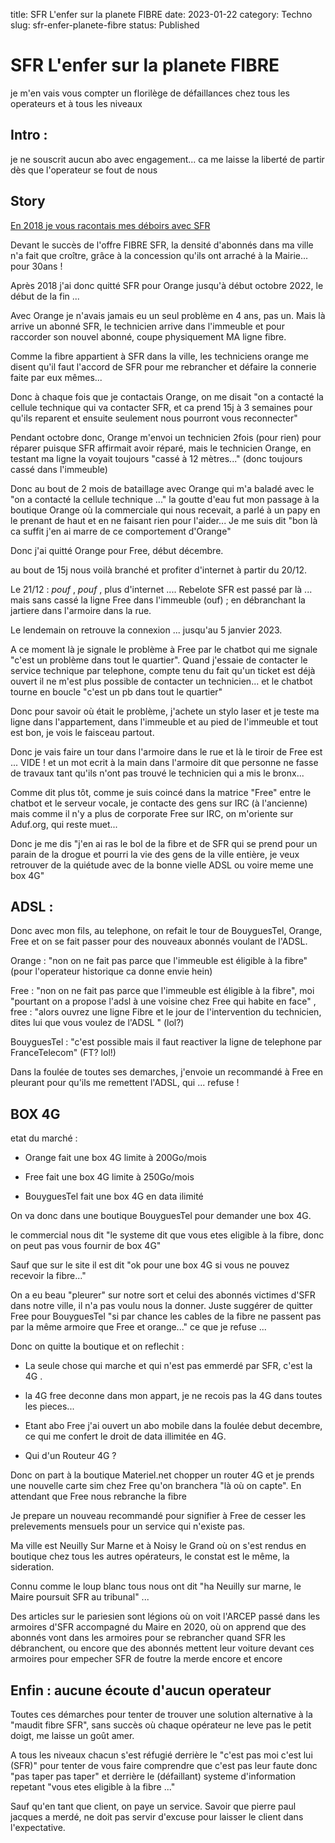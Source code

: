 title: SFR  L'enfer sur la planete FIBRE
date: 2023-01-22
category: Techno
slug: sfr-enfer-planete-fibre
status: Published



# SFR  L'enfer sur la planete FIBRE



je m'en vais vous compter un florilège de défaillances chez tous les operateurs et à tous les niveaux



## Intro :

je ne souscrit aucun abo avec engagement... ca me laisse la liberté de partir dès que l'operateur se fout de nous



## Story



[En 2018 je vous racontais mes déboirs avec SFR](https://foxmask.org/post/2018/03/20/sfr-8-mois-calvaire/)

Devant le succès de l'offre FIBRE SFR, la densité d'abonnés dans ma ville n'a fait que croître, grâce à la concession qu'ils ont arraché à la Mairie... pour 30ans !

Après 2018 j'ai donc quitté SFR pour Orange jusqu'à début octobre 2022, le début de la fin ...

Avec Orange je n'avais jamais eu un seul problème en 4 ans, pas un. Mais là arrive un abonné SFR, le technicien arrive dans l'immeuble et pour raccorder son nouvel abonné, coupe physiquement MA ligne fibre.



Comme la fibre appartient à SFR dans la ville, les techniciens orange me disent qu'il faut l'accord de SFR pour me rebrancher et défaire la connerie faite par eux mêmes...



Donc à chaque fois que je contactais Orange, on me disait "on a contacté la cellule technique qui va contacter SFR, et ca prend 15j à 3 semaines pour qu'ils reparent et ensuite seulement nous pourront vous reconnecter"

Pendant octobre donc, Orange m'envoi un technicien 2fois (pour rien) pour réparer puisque SFR affirmait avoir réparé, mais le technicien Orange, en testant ma ligne la voyait toujours "cassé à 12 mètres..." (donc toujours cassé dans l'immeuble)

Donc au bout de 2 mois de bataillage avec Orange qui m'a baladé avec le "on a contacté la cellule technique ..." la goutte d'eau fut mon passage à la boutique Orange où la commerciale qui nous recevait, a parlé à un papy en le prenant de haut et en ne faisant rien pour l'aider... Je me suis dit "bon là ca suffit j'en ai marre de ce comportement d'Orange"

Donc j'ai quitté Orange pour Free, début décembre.

au bout de 15j nous voilà branché et profiter d'internet à partir du 20/12.

Le 21/12 : *pouf* , *pouf* , plus d'internet .... Rebelote SFR est passé par là ... mais sans cassé la ligne Free dans l'immeuble (ouf) ; en débranchant la jartiere dans l'armoire dans la rue.

Le lendemain on retrouve la connexion ... jusqu'au 5 janvier 2023.

A ce moment là je signale le problème à Free par le chatbot qui me signale "c'est un problème dans tout le quartier".  Quand j'essaie de contacter le service technique par telephone, compte tenu du fait qu'un ticket est déjà ouvert il ne m'est plus possible de contacter un technicien... et le chatbot tourne en boucle "c'est un pb dans tout le quartier"

Donc pour savoir où était le problème, j'achete un stylo laser et je teste ma ligne dans l'appartement, dans l'immeuble et au pied de l'immeuble et tout est bon, je vois le faisceau partout.

Donc je vais faire un tour dans l'armoire dans le rue et là le tiroir de Free est ... VIDE ! et un mot ecrit à la main dans l'armoire dit que personne ne fasse de travaux tant qu'ils n'ont pas trouvé le technicien qui a mis le bronx... 

Comme dit plus tôt, comme je suis coincé dans la matrice "Free" entre le chatbot et le serveur vocale, je contacte des gens sur IRC (à l'ancienne) mais comme il n'y a plus de corporate Free sur IRC, on m'oriente sur Aduf.org, qui reste muet... 

Donc je me dis "j'en ai ras le bol de la fibre et de SFR qui se prend pour un parain de la drogue et pourri la vie des gens de la ville entière, je veux retrouver de la quiétude avec de la bonne vielle ADSL ou voire meme une box 4G" 

## ADSL :

Donc avec mon fils, au telephone, on refait le tour de BouyguesTel, Orange, Free et on se fait passer pour des nouveaux abonnés voulant de l'ADSL.

Orange : "non on ne fait pas parce que l'immeuble est éligible à la fibre" (pour l'operateur historique ca donne envie hein)

Free : "non on ne fait pas parce que l'immeuble est éligible à la fibre", moi "pourtant on a propose l'adsl à une voisine chez Free qui habite en face" , free :  "alors ouvrez une ligne Fibre et le jour de l'intervention du technicien, dites lui que vous voulez de l'ADSL " (lol?)

BouyguesTel : "c'est possible mais il faut reactiver la ligne de telephone par FranceTelecom" (FT? lol!)



Dans la foulée de toutes ses demarches, j'envoie un recommandé à Free en pleurant pour qu'ils me remettent l'ADSL, qui ... refuse !



## BOX 4G

etat du marché :

* Orange fait une box 4G limite à 200Go/mois

* Free fait une box 4G limite à 250Go/mois

* BouyguesTel fait une box 4G en data ilimité

On va donc dans une boutique BouyguesTel pour demander une box 4G.

le commercial nous dit "le systeme dit que vous etes eligible à la fibre, donc on peut pas vous fournir de box 4G"

Sauf que sur le site il est dit "ok pour une box 4G si vous ne pouvez recevoir la fibre..."

On a eu beau "pleurer" sur notre sort et celui des abonnés victimes d'SFR dans notre ville, il n'a pas voulu nous la donner. Juste suggérer de quitter Free pour BouyguesTel "si par chance les cables de la fibre ne passent pas par la même armoire que Free et orange..." ce que je refuse ...

Donc on quitte la boutique et on reflechit :

* La seule chose qui marche et qui n'est pas emmerdé par SFR, c'est la 4G .
* la 4G free deconne dans mon appart, je ne recois pas la 4G dans toutes les pieces...

* Etant abo Free j'ai ouvert un abo mobile dans la foulée debut decembre, ce qui me confert le droit de data illimitée en 4G. 
* Qui d'un Routeur 4G ?

Donc on part à la boutique Materiel.net chopper un router 4G et je prends une nouvelle carte sim chez Free qu'on branchera "là où on capte". En attendant que Free nous rebranche la fibre



Je prepare un nouveau recommandé pour signifier à Free de cesser les prelevements mensuels pour un service qui n'existe pas.



Ma ville est Neuilly Sur Marne et à Noisy le Grand où on s'est rendus en boutique chez tous les autres opérateurs, le constat est le même, la sideration. 

Connu comme le loup blanc tous nous ont dit "ha Neuilly sur marne, le Maire poursuit SFR au tribunal" ... 

Des articles sur le pariesien sont légions où on voit l'ARCEP passé dans les armoires d'SFR accompagné du Maire en 2020, où on apprend que des abonnés vont dans les armoires pour se rebrancher quand SFR les débranchent, ou encore que des abonnés mettent leur voiture devant ces armoires pour empecher SFR de foutre la merde encore et encore



## Enfin : aucune écoute d'aucun operateur

Toutes ces démarches pour tenter de trouver une solution alternative à la "maudit fibre SFR", sans succès où chaque opérateur ne leve pas le petit doigt, me laisse un goût amer.

A tous les niveaux chacun s'est réfugié derrière le "c'est pas moi c'est lui (SFR)" pour tenter de vous faire comprendre que c'est pas leur faute donc "pas taper pas taper" et derrière le (défaillant) systeme d'information repetant "vous etes eligible à la fibre ..." 

Sauf qu'en tant que client, on paye un service. Savoir que pierre paul jacques a merdé, ne doit pas servir d'excuse pour laisser le client dans l'expectative.

